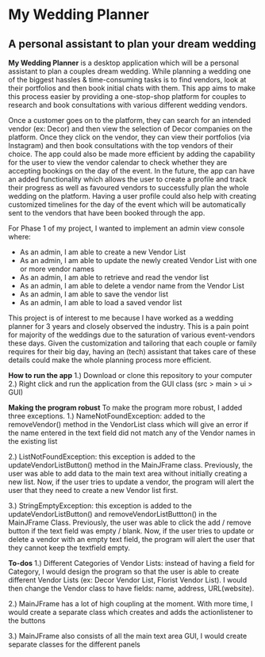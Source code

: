 # My Wedding Planner

## A personal assistant to plan your dream wedding 


**My Wedding Planner** is a desktop application which will be a personal assistant to plan a couples dream wedding. 
While planning a wedding one of the biggest hassles & time-consuming tasks is to find vendors, look at their portfolios 
and then book initial chats with them. This app aims to make this process easier by providing a one-stop-shop platform 
for couples to research and book consultations with various different wedding vendors. 

Once a customer goes on to the platform, they can search for an intended vendor (ex: Decor) and then view the selection 
of Decor companies on the platform. Once they click on the vendor, they can view their portfolios (via Instagram) and 
then book consultations with the top vendors of their choice. The app could also be made more efficient by adding the 
capability for the user to view the vendor calendar to check whether they are accepting bookings on the day of the 
event. In the future, the app can have an added functionality which allows the user to create a profile and track their
progress as well as favoured vendors to successfully plan the whole wedding on the platform. Having a user profile 
could also help with creating customized timelines for the day of the event which will be automatically sent to the 
vendors that have been booked through the app. 

For Phase 1 of my project, I wanted to implement an admin view console where: 
- As an admin, I am able to create a new Vendor List 
- As an admin, I am able to update the newly created Vendor List with one or more vendor names
- As an admin, I am able to retrieve and read the vendor list 
- As an admin, I am able to delete a vendor name from the Vendor List 
- As an admin, I am able to save the vendor list 
- As an admin, I am able to load a saved vendor list

This project is of interest to me because I have worked as a wedding planner for 3 years and closely observed the 
industry. This is a pain point for majority of the weddings due to the saturation of various event-vendors these days. 
Given the customization and tailoring that each couple or family requires for their big day, having an (tech) assistant 
that takes care of these details could make the whole planning process more efficient. 

**How to run the app**
1.) Download or clone this repository to your computer 
2.) Right click and run the application from the GUI class (src > main > ui > GUI)

**Making the program robust**
To make the program more robust, I added three exceptions. 
1.) NameNotFoundException: added to the removeVendor() method in the VendorList class which will give an error if the 
                           name entered in the text field did not match any of the Vendor names in the existing list
                           
2.) ListNotFoundException: this exception is added to the updateVendorListButton() method in the MainJFrame class.
                           Previously, the user was able to add data to the main text area without initially creating 
                           a new list. Now, if the user tries to update a vendor, the program will alert the 
                           user that they need to create a new Vendor list first.
                           
3.) StringEmptyException:  this exception is added to the updateVendorListButton() and removeVendorListButtton() in the
                           MainJFrame Class. Previously, the user was able to click the add / remove button if the text
                           field was empty / blank. Now, if the user tries to update or delete a vendor with an empty 
                           text field, the program will alert the user that they cannot keep the textfield empty.
                           

**To-dos**
1.) Different Categories of Vendor Lists: instead of having a field for Category, I would design the program so that
the user is able to create different Vendor Lists (ex: Decor Vendor List, Florist Vendor List). I would then change the
Vendor class to have fields: name, address, URL(website). 

2.) MainJFrame has a lot of high coupling at the moment. With more time, I would create a separate class which creates 
and adds the actionlistener to the buttons 

3.) MainJFrame also consists of all the main text area GUI, I would create separate classes for the different panels 

